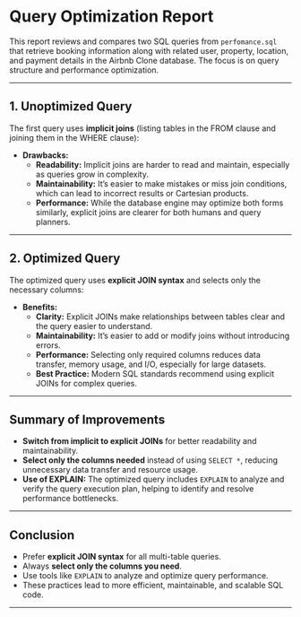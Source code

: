 # Query Optimization Report

This report reviews and compares two SQL queries from `perfomance.sql` that retrieve booking information along with related user, property, location, and payment details in the Airbnb Clone database. The focus is on query structure and performance optimization.

---

## 1. Unoptimized Query

The first query uses **implicit joins** (listing tables in the FROM clause and joining them in the WHERE clause):

- **Drawbacks:**
  - **Readability:** Implicit joins are harder to read and maintain, especially as queries grow in complexity.
  - **Maintainability:** It’s easier to make mistakes or miss join conditions, which can lead to incorrect results or Cartesian products.
  - **Performance:** While the database engine may optimize both forms similarly, explicit joins are clearer for both humans and query planners.

---

## 2. Optimized Query

The optimized query uses **explicit JOIN syntax** and selects only the necessary columns:

- **Benefits:**
  - **Clarity:** Explicit JOINs make relationships between tables clear and the query easier to understand.
  - **Maintainability:** It’s easier to add or modify joins without introducing errors.
  - **Performance:** Selecting only required columns reduces data transfer, memory usage, and I/O, especially for large datasets.
  - **Best Practice:** Modern SQL standards recommend using explicit JOINs for complex queries.

---

## Summary of Improvements

- **Switch from implicit to explicit JOINs** for better readability and maintainability.
- **Select only the columns needed** instead of using `SELECT *`, reducing unnecessary data transfer and resource usage.
- **Use of EXPLAIN:** The optimized query includes `EXPLAIN` to analyze and verify the query execution plan, helping to identify and resolve performance bottlenecks.

---

## Conclusion

- Prefer **explicit JOIN syntax** for all multi-table queries.
- Always **select only the columns you need**.
- Use tools like `EXPLAIN` to analyze and optimize query performance.
- These practices lead to more efficient, maintainable, and scalable SQL code.

---

